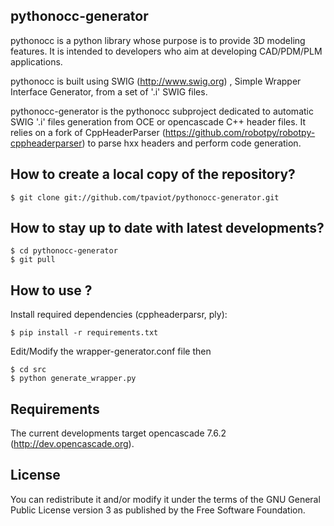 pythonocc-generator
-------------------

pythonocc is a python library whose purpose is to provide 3D modeling
features. It is intended to developers who aim at developing
CAD/PDM/PLM applications.

pythonocc is built using SWIG (http://www.swig.org) ,
Simple Wrapper Interface Generator, from a set of '.i' SWIG files.

pythonocc-generator is the pythonocc subproject dedicated to automatic
SWIG '.i' files generation from OCE or opencascade C++ header files. It relies on a 
fork of CppHeaderParser (https://github.com/robotpy/robotpy-cppheaderparser)
to parse hxx headers and perform code generation.

How to create a local copy of the repository?
---------------------------------------------

    $ git clone git://github.com/tpaviot/pythonocc-generator.git

How to stay up to date with latest developments?
-------------------------------------------------

    $ cd pythonocc-generator
    $ git pull

How to use ?
------------

Install required dependencies (cppheaderparsr, ply):

    $ pip install -r requirements.txt

Edit/Modify the wrapper-generator.conf file then

    $ cd src
    $ python generate_wrapper.py

Requirements
------------
The current developments target opencascade 7.6.2 (http://dev.opencascade.org).


License
-------
You can redistribute it and/or modify it under the terms of the GNU
General Public License version 3 as published by the Free Software Foundation.
